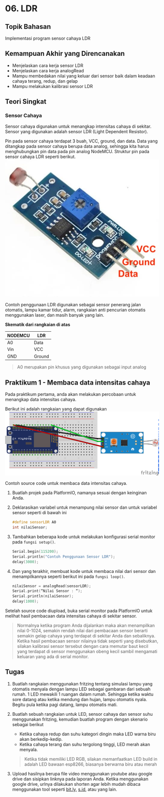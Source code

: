 # 06. LDR

## Topik Bahasan

Implementasi program sensor cahaya LDR

## Kemampuan Akhir yang Direncanakan

* Menjelaskan cara kerja sensor LDR
* Menjelaskan cara kerja analogRead
* Mampu membedakan nilai yang keluar dari sensor baik dalam keadaan cahaya terang, redup, dan gelap
* Mampu melakukan kalibrasi sensor LDR

## Teori Singkat

### Sensor Cahaya

Sensor cahaya digunakan untuk menangkap intensitas cahaya di sekitar. Sensor yang digunakan adalah sensor LDR (Light Dependent Resistor).

Pin pada sensor cahaya terdapat 3 buah, VCC, ground, dan data. Data yang ditangkap pada sensor cahaya berupa data analog, sehingga kita harus menghubungkan pin data pada pin analog NodeMCU. Struktur pin pada sensor cahaya LDR seperti berikut. ![sensor cahaya](.gitbook/assets/sensor-ldr.jpg)

Contoh penggunaan LDR digunakan sebagai sensor penerang jalan otomatis, lampu kamar tidur, alarm, rangkaian anti pencurian otomatis menggunakan laser, dan masih banyak yang lain.

**Skematik dari rangkaian di atas**

| NODEMCU | LDR    |
| ------- | ------ |
| A0      | Data   |
| Vin     | VCC    |
| GND     | Ground |

> A0 merupakan pin khusus yang digunakan sebagai input analog

## Praktikum 1 - Membaca data intensitas cahaya

Pada praktikum pertama, anda akan melakukan percobaan untuk menangkap data intensitas cahaya.

Berikut ini adalah rangkaian yang dapat digunakan ![](.gitbook/assets/esp8266-ldr.png)

Contoh source code untuk membaca data intensitas cahaya.

1. Buatlah projek pada PlatformIO, namanya sesuai dengan keinginan Anda.
2.  Deklarasikan variabel untuk menampung nilai sensor dan untuk variabel sensor seperti di bawah ini

    ```c++
    #define sensorLDR A0
    int nilaiSensor;
    ```
3.  Tambahkan beberapa kode untuk melakukan konfigurasi serial monitor pada `fungsi setup()`.

    ```c++
    Serial.begin(115200);
    Serial.println("Contoh Penggunaan Sensor LDR");
    delay(3000);
    ```
4.  Dan yang terakhir, membuat kode untuk membaca nilai dari sensor dan menampilkannya seperti berikut ini pada `fungsi loop()`.

    ```c++
    nilaiSensor = analogRead(sensorLDR);
    Serial.print(“Nilai Sensor : “);
    Serial.println(nilaiSensor);
    delay(1000);
    ```

Setelah source code diupload, buka serial monitor pada PlatformIO untuk melihat hasil pembacaan data intensitas cahaya di sekitar sensor.

> Normalnya ketika program Anda dijalankan maka akan menampilkan nilai 0-1024, semakin rendah nilai dari pembacaan sensor berarti semakin gelap cahaya yang terdapat di sekitar Anda dan sebaliknya. Ketika hasil pembacaan sensor nilainya tidak seperti yang disebutkan, silakan kalibrasi sensor tersebut dengan cara memutar baut kecil yang terdapat di sensor menggunakan obeng kecil sambil mengamati keluaran yang ada di serial monitor.

## Tugas

1. Buatlah rangkaian menggunakan fritzing tentang simulasi lampu yang otomatis menyala dengan lampu LED sebagai gambaran dari sebuah rumah. 1 LED mewakili 1 ruangan dalam rumah. Sehingga ketika waktu sore datang atau ketika mendung dan hujan, lampu otomatis nyala. Begitu pula ketika pagi datang, lampu otomatis mati.
2.  Buatlah sebuah rangkaian untuk LED, sensor cahaya dan sensor suhu menggunakan fritzing, kemudian buatlah program dengan skenario sebagai berikut

    * Ketika cahaya redup dan suhu kategori dingin maka LED warna biru akan berkedip-kedip.
    * Ketika cahaya terang dan suhu tergolong tinggi, LED merah akan menyala.

    > Ketika tidak memiliki LED RGB, silakan memanfaatkan LED build in adalah LED bawaan esp8266, biasanya berwarna biru atau merah
3. Upload hasilnya berupa file video menggunakan youtube atau google drive dan sisipkan linknya pada laporan Anda. Ketika menggunakan google drive, urlnya dilakukan shorten agar lebih mudah dibaca menggunakan tool seperti [bit.ly](https://bit.ly), [s.id](https://home.s.id/), atau yang lain.
